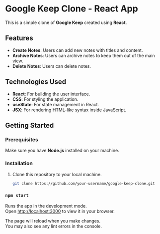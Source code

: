 # Google Keep Clone - React App

This is a simple clone of **Google Keep** created using **React**.

## Features
- **Create Notes**: Users can add new notes with titles and content.
- **Archive Notes**: Users can archive notes to keep them out of the main view.
- **Delete Notes**: Users can delete notes.

## Technologies Used
- **React**: For building the user interface.
- **CSS**: For styling the application.
- **useState**: For state management in React.
- **JSX**: For rendering HTML-like syntax inside JavaScript.

## Getting Started

### Prerequisites
Make sure you have **Node.js** installed on your machine.

### Installation

1. Clone this repository to your local machine.
   ```bash
   git clone https://github.com/your-username/google-keep-clone.git

### `npm start`

Runs the app in the development mode.\
Open [http://localhost:3000](http://localhost:3000) to view it in your browser.

The page will reload when you make changes.\
You may also see any lint errors in the console.

